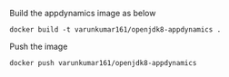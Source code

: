 
Build the appdynamics image as below

`docker build -t varunkumar161/openjdk8-appdynamics .`

Push the image

`docker push varunkumar161/openjdk8-appdynamics`
